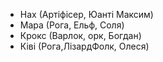 -  Нах (Артіфісер, Юанті Максим)
-  Мара (Рога, Ельф, Соля)
-  Крокс (Варлок, орк, Богдан)
-  Ківі (Рога,ЛізардФолк, Олеся)